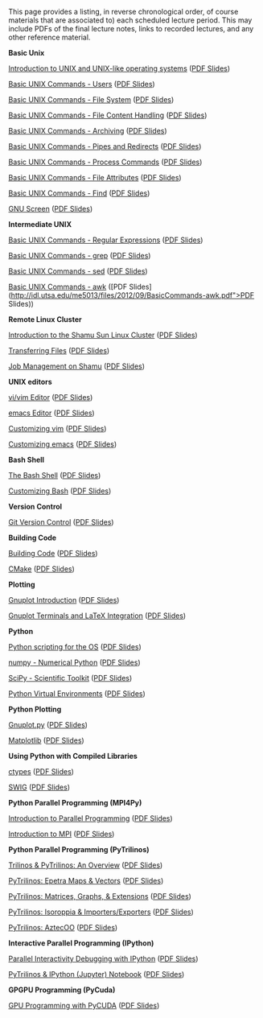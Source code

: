 <!--
.. title: Video Lectures
.. slug: index
.. date: 2016-07-20 08:24:22 UTC-05:00
-->

This page provides a listing, in reverse chronological order, of course materials that are associated to)
each scheduled lecture period.  This may include PDFs of the final lecture notes, links to recorded lectures,
and any other reference material.


**Basic Unix**

[Introduction to UNIX and UNIX-like operating systems](https://youtu.be/ZrA24Nvc9DM) ([PDF Slides](http://idl.utsa.edu/me5013/files/2012/08/IntoToUnix.pdf))

[Basic UNIX Commands - Users](https://youtu.be/MTmco9vO1II) ([PDF Slides](http://idl.utsa.edu/me5013/files/2012/08/BasicCommands-UsersSystem.pdf))

[Basic UNIX Commands - File System](https://youtu.be/7RsS10bpLQg) ([PDF Slides](http://idl.utsa.edu/me5013/files/2012/08/BasicCommands-FileSystem.pdf))

[Basic UNIX Commands - File Content Handling](https://youtu.be/7RsS10bpLQg) ([PDF Slides](http://idl.utsa.edu/me5013/files/2012/09/BasicCommands-FileContentHandling.pdf))

[Basic UNIX Commands - Archiving](https://youtu.be/zpDfnNnJXfA) ([PDF Slides](http://idl.utsa.edu/me5013/files/2012/09/BasicCommands-Archiving.pdf))

[Basic UNIX Commands - Pipes and Redirects](https://youtu.be/raGKfLdae_c) ([PDF Slides](http://idl.utsa.edu/me5013/files/2012/09/BasicCommands-PipesRedirects.pdf))

[Basic UNIX Commands - Process Commands](https://youtu.be/fFwSwesFG9o) ([PDF Slides](http://idl.utsa.edu/me5013/files/2012/09/BasicCommands-ProcessCommands.pdf))

[Basic UNIX Commands - File Attributes](https://youtu.be/7RsS10bpLQg) ([PDF Slides](http://idl.utsa.edu/me5013/files/2012/09/BasicCommands-FileAttributes.pdf))

[Basic UNIX Commands - Find](https://youtu.be/z_Dh10l4KYc) ([PDF Slides](http://idl.utsa.edu/me5013/files/2012/09/BasicCommands-Find1.pdf))

[GNU Screen](https://youtu.be/LRLlsOZDX4k) ([PDF Slides](http://idl.utsa.edu/me5013/files/2012/09/GNUScreen.pdf))


**Intermediate UNIX**

[Basic UNIX Commands - Regular Expressions](https://youtu.be/yhX3Ud4lrVk) ([PDF Slides](http://idl.utsa.edu/me5013/files/2012/09/BasicCommands-RegularExpressions.pdf))

[Basic UNIX Commands - grep](https://youtu.be/2MAhkexkALI) ([PDF Slides](http://idl.utsa.edu/me5013/files/2012/09/BasicCommands-grep.pdf))

[Basic UNIX Commands - sed](https://youtu.be/NxCl2RxhCIE) ([PDF Slides](http://idl.utsa.edu/me5013/files/2012/09/BasicCommands-sed.pdf))

[Basic UNIX Commands - awk](https://youtu.be/DKylmQ2MB_Y) ([PDF Slides](http://idl.utsa.edu/me5013/files/2012/09/BasicCommands-awk.pdf">PDF Slides</a>))


**Remote Linux Cluster**

[Introduction to the Shamu Sun Linux Cluster](https://youtu.be/v-f2WIs5ShI) ([PDF Slides](http://idl.utsa.edu/me5013/files/2012/08/IntroToShamu.pdf))

[Transferring Files](https://youtu.be/ArLRgnaGFdg) ([PDF Slides](http://idl.utsa.edu/me5013/files/2012/09/TransferingFiles.pdf))

[Job Management on Shamu](https://youtu.be/Gtn2GgA4V5Q) ([PDF Slides](http://idl.utsa.edu/me5013/files/2012/11/JobManagement.pdf))


**UNIX editors**

[vi/vim Editor](https://youtu.be/gaX57x-vK7k) ([PDF Slides](http://idl.utsa.edu/me5013/files/2012/09/vi.pdf))

[emacs Editor](https://youtu.be/Z3gIM-7Z3Hs) ([PDF Slides](http://idl.utsa.edu/me5013/files/2012/09/emacs.pdf))

[Customizing vim](https://youtu.be/7o9qX2bnybA) ([PDF Slides](http://idl.utsa.edu/me5013/files/2012/09/CustomizingVim.pdf))

[Customizing emacs](https://youtu.be/e9l60X2sT20) ([PDF Slides](http://idl.utsa.edu/me5013/files/2012/09/CustomizingEmacs.pdf))


**Bash Shell**

[The Bash Shell](https://youtu.be/79Oh-7KNP2s) ([PDF Slides](http://idl.utsa.edu/me5013/files/2012/09/BashShell.pdf))

[Customizing Bash](https://youtu.be/mMcYzQkQ3b0) ([PDF Slides](http://idl.utsa.edu/me5013/files/2012/09/CustomizingBash.pdf))


**Version Control**

[Git Version Control](https://youtu.be/LO8StVJDW-Q) ([PDF Slides](http://idl.utsa.edu/me5013/files/2012/10/git.pdf))


**Building Code**

[Building Code](https://youtu.be/KhxpkiiyIwE) ([PDF Slides](http://idl.utsa.edu/me5013/files/2012/10/BuildingCode.pdf))

[CMake](https://youtu.be/T4BiC24Y16Y) ([PDF Slides](http://idl.utsa.edu/me5013/files/2013/09/CMake.pdf))


**Plotting**

[Gnuplot Introduction](https://youtu.be/h2uiyJO6uHg) ([PDF Slides](http://idl.utsa.edu/me5013/files/2012/10/GnuplotIntro.pdf))

[Gnuplot Terminals and LaTeX Integration](https://youtu.be/aiCZh-iLdsE) ([PDF Slides](http://idl.utsa.edu/me5013/files/2012/10/GnuplotTerminals.pdf))


**Python**

[Python scripting for the OS](https://youtu.be/yHO8hdqzKw8) ([PDF Slides](http://idl.utsa.edu/me5013/files/2012/10/PythonOS.pdf))

[numpy - Numerical Python](https://youtu.be/-p4CVtPZoPo) ([PDF Slides](http://idl.utsa.edu/me5013/files/2012/10/numpy.pdf))

[SciPy - Scientific Toolkit](https://youtu.be/MtdLd2lrvag) ([PDF Slides](http://idl.utsa.edu/me5013/files/2012/10/scipy.pdf))

[Python Virtual Environments](https://youtu.be/iiNdFuVYWu0) ([PDF Slides](http://idl.utsa.edu/me5013/files/2012/10/pythonVENV.pdf))


**Python Plotting**

[Gnuplot.py](https://youtu.be/b_y_cLX526c) ([PDF Slides](http://idl.utsa.edu/me5013/files/2012/10/gnuplot-py.pdf))

[Matplotlib](http://idl.utsa.edu/me5013/matplotlib/) ([PDF Slides](http://idl.utsa.edu/me5013/files/2012/10/matplotlib.pdf))


**Using Python with Compiled Libraries**

[ctypes](https://youtu.be/76psQH3W7WU) ([PDF Slides](http://idl.utsa.edu/me5013/files/2012/10/ctypes.pdf))

[SWIG](https://youtu.be/g8--GrdlqGw) ([PDF Slides](http://idl.utsa.edu/me5013/files/2012/10/swig.pdf))

**Python Parallel Programming (MPI4Py)**

[Introduction to Parallel Programming](https://youtu.be/ZolH7v8kvI8) ([PDF Slides](http://idl.utsa.edu/me5013/files/2012/11/ParallelProgramming.pdf))

[Introduction to MPI](https://youtu.be/Udn9wmmb9YY) ([PDF Slides](http://idl.utsa.edu/me5013/files/2012/11/MPI.pdf))


**Python Parallel Programming (PyTrilinos)**

[Trilinos & PyTrilinos: An Overview](https://youtu.be/EXc48sLAEQ0) ([PDF Slides](http://idl.utsa.edu/me5013/files/2013/11/TrilinosPyTrilinosOverview1.pdf))

[PyTrilinos: Epetra Maps & Vectors](https://youtu.be/5PjoY5QtgPg) ([PDF Slides](http://idl.utsa.edu/me5013/files/2013/11/EpetraMapsVectors1.pdf))

[PyTrilinos: Matrices, Graphs, & Extensions](https://youtu.be/Vyxi10I-QWQ) ([PDF Slides](http://idl.utsa.edu/me5013/files/2013/11/EpetraMatrixGraphExt.pdf))

[PyTrilinos: Isoroppia & Importers/Exporters](https://youtu.be/i6JXviA_aJs) ([PDF Slides](http://idl.utsa.edu/me5013/files/2013/11/IsorropiaImportExport.pdf))

[PyTrilinos: AztecOO](https://youtu.be/sHBhCVmJ0p8) ([PDF Slides](http://idl.utsa.edu/me5013/files/2013/11/AztecOO.pdf))


**Interactive Parallel Programming (IPython)**

[Parallel Interactivity Debugging with IPython](https://youtu.be/7OKXS5n-k08) ([PDF Slides](http://idl.utsa.edu/me5013/files/2012/11/ParallelDebugging.pdf))

[PyTrilinos & IPython (Jupyter) Notebook](https://youtu.be/i7dyCZNAXDY) ([PDF Slides](http://idl.utsa.edu/me5013/files/2013/12/PyTrilinosIPythonNotebook.pdf))


**GPGPU Programming (PyCuda)**

[GPU Programming with PyCUDA](https://youtu.be/LumJX2gyX9k) ([PDF Slides](http://idl.utsa.edu/me5013/files/2012/12/PyCUDA.pdf))

